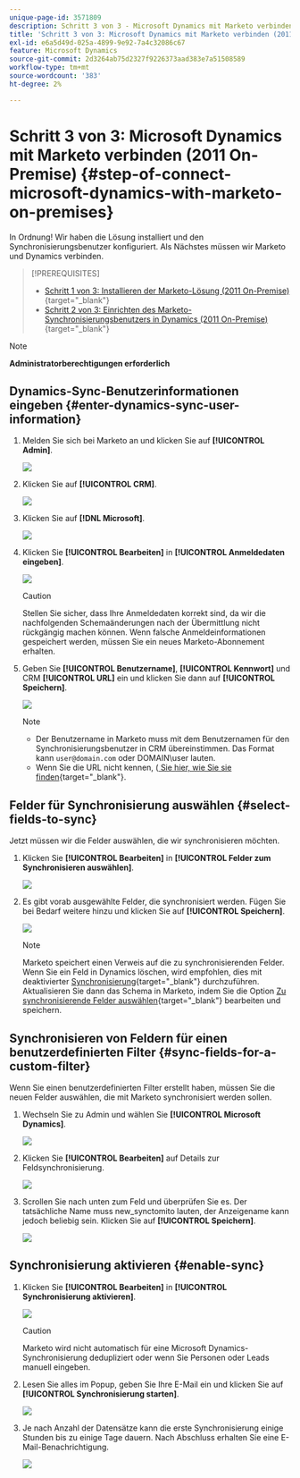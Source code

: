 ```yaml
---
unique-page-id: 3571809
description: Schritt 3 von 3 - Microsoft Dynamics mit Marketo verbinden (2011 On-Premise) - Dokumente zu Marketo - Produktdokumentation
title: 'Schritt 3 von 3: Microsoft Dynamics mit Marketo verbinden (2011 On-Premise)'
exl-id: e6a5d49d-025a-4899-9e92-7a4c32086c67
feature: Microsoft Dynamics
source-git-commit: 2d3264ab75d2327f9226373aad383e7a51508589
workflow-type: tm+mt
source-wordcount: '383'
ht-degree: 2%

---
```


# Schritt 3 von 3: Microsoft Dynamics mit Marketo verbinden (2011 On-Premise) {#step-of-connect-microsoft-dynamics-with-marketo-on-premises}

In Ordnung! Wir haben die Lösung installiert und den Synchronisierungsbenutzer konfiguriert. Als Nächstes müssen wir Marketo und Dynamics verbinden.

>[!PREREQUISITES]
>
>* [Schritt 1 von 3: Installieren der Marketo-Lösung (2011 On-Premise)](/help/marketo/product-docs/crm-sync/microsoft-dynamics-sync/sync-setup/connecting-to-legacy-versions/step-1-of-3-install-2011.md){target="_blank"}
>* [Schritt 2 von 3: Einrichten des Marketo-Synchronisierungsbenutzers in Dynamics (2011 On-Premise)](/help/marketo/product-docs/crm-sync/microsoft-dynamics-sync/sync-setup/connecting-to-legacy-versions/step-2-of-3-set-up-2011.md){target="_blank"}

>[!NOTE]
>
>**Administratorberechtigungen erforderlich**

## Dynamics-Sync-Benutzerinformationen eingeben {#enter-dynamics-sync-user-information}

1. Melden Sie sich bei Marketo an und klicken Sie auf **[!UICONTROL Admin]**.

   ![](assets/login-admin.png)

1. Klicken Sie auf **[!UICONTROL CRM]**.

   ![](assets/image2014-12-11-11-3a53-3a59.png)

1. Klicken Sie auf **[!DNL Microsoft]**.

   ![](assets/image2014-12-11-11-3a54-3a10.png)

1. Klicken Sie **[!UICONTROL Bearbeiten]** in **[!UICONTROL Anmeldedaten eingeben]**.

   ![](assets/image2014-12-11-11-3a54-3a19.png)

   >[!CAUTION]
   >
   >Stellen Sie sicher, dass Ihre Anmeldedaten korrekt sind, da wir die nachfolgenden Schemaänderungen nach der Übermittlung nicht rückgängig machen können. Wenn falsche Anmeldeinformationen gespeichert werden, müssen Sie ein neues Marketo-Abonnement erhalten.

1. Geben Sie **[!UICONTROL Benutzername]**, **[!UICONTROL Kennwort]** und CRM **[!UICONTROL URL]** ein und klicken Sie dann auf **[!UICONTROL Speichern]**.

   ![](assets/image2015-4-2-14-3a50-3a7.png)

   >[!NOTE]
   >
   >* Der Benutzername in Marketo muss mit dem Benutzernamen für den Synchronisierungsbenutzer in CRM übereinstimmen. Das Format kann `user@domain.com` oder DOMAIN\user lauten.
   >* Wenn Sie die URL nicht kennen, ([ Sie hier, wie Sie sie finden](/help/marketo/product-docs/crm-sync/microsoft-dynamics-sync/sync-setup/view-the-organization-service-url.md){target="_blank"}.

## Felder für Synchronisierung auswählen {#select-fields-to-sync}

Jetzt müssen wir die Felder auswählen, die wir synchronisieren möchten.

1. Klicken Sie **[!UICONTROL Bearbeiten]** in **[!UICONTROL Felder zum Synchronisieren auswählen]**.

   ![](assets/image2015-3-16-9-51-28a.png)

1. Es gibt vorab ausgewählte Felder, die synchronisiert werden. Fügen Sie bei Bedarf weitere hinzu und klicken Sie auf **[!UICONTROL Speichern]**.

   ![](assets/image2016-8-25-13-3a26-3a14.png)

   >[!NOTE]
   >
   >Marketo speichert einen Verweis auf die zu synchronisierenden Felder. Wenn Sie ein Feld in Dynamics löschen, wird empfohlen, dies mit deaktivierter [Synchronisierung](/help/marketo/product-docs/crm-sync/salesforce-sync/enable-disable-the-salesforce-sync.md){target="_blank"} durchzuführen. Aktualisieren Sie dann das Schema in Marketo, indem Sie die Option [Zu synchronisierende Felder auswählen](/help/marketo/product-docs/crm-sync/microsoft-dynamics-sync/microsoft-dynamics-sync-details/microsoft-dynamics-sync-field-sync/editing-fields-to-sync-before-deleting-them-in-dynamics.md){target="_blank"} bearbeiten und speichern.

## Synchronisieren von Feldern für einen benutzerdefinierten Filter {#sync-fields-for-a-custom-filter}

Wenn Sie einen benutzerdefinierten Filter erstellt haben, müssen Sie die neuen Felder auswählen, die mit Marketo synchronisiert werden sollen.

1. Wechseln Sie zu Admin und wählen Sie **[!UICONTROL Microsoft Dynamics]**.

   ![](assets/image2015-10-9-9-3a50-3a9.png)

1. Klicken Sie **[!UICONTROL Bearbeiten]** auf Details zur Feldsynchronisierung.

   ![](assets/image2015-10-9-9-3a52-3a23.png)

1. Scrollen Sie nach unten zum Feld und überprüfen Sie es. Der tatsächliche Name muss new_synctomito lauten, der Anzeigename kann jedoch beliebig sein. Klicken Sie auf **[!UICONTROL Speichern]**.

   ![](assets/image2016-8-25-14-3a14-3a57.png)

## Synchronisierung aktivieren {#enable-sync}

1. Klicken Sie **[!UICONTROL Bearbeiten]** in **[!UICONTROL Synchronisierung aktivieren]**.

   ![](assets/image2015-3-16-9-52-2b.png)

   >[!CAUTION]
   >
   >Marketo wird nicht automatisch für eine Microsoft Dynamics-Synchronisierung dedupliziert oder wenn Sie Personen oder Leads manuell eingeben.

1. Lesen Sie alles im Popup, geben Sie Ihre E-Mail ein und klicken Sie auf **[!UICONTROL Synchronisierung starten]**.

   ![](assets/image2015-3-30-14-3a23-3a13.png)

1. Je nach Anzahl der Datensätze kann die erste Synchronisierung einige Stunden bis zu einige Tage dauern. Nach Abschluss erhalten Sie eine E-Mail-Benachrichtigung.

   ![](assets/image2014-12-11-11-3a55-3a15.png)
